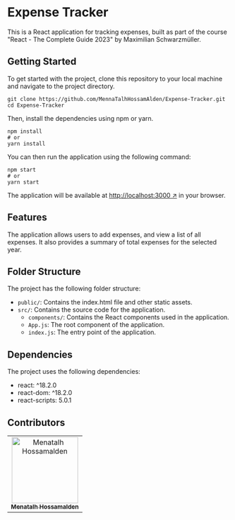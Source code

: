 # Expense Tracker

This is a React application for tracking expenses, built as part of the course "React - The Complete Guide 2023" by Maximilian Schwarzmüller. 

## Getting Started

To get started with the project, clone this repository to your local machine and navigate to the project directory.

```
git clone https://github.com/MennaTalhHossamAlden/Expense-Tracker.git
cd Expense-Tracker
```

Then, install the dependencies using npm or yarn.

```
npm install
# or
yarn install
```

You can then run the application using the following command:

```
npm start
# or
yarn start
```

The application will be available at [http://localhost:3000 ↗](http://localhost:3000) in your browser.

## Features

The application allows users to add expenses, and view a list of all expenses. It also provides a summary of total expenses for the selected year.

## Folder Structure

The project has the following folder structure:

- `public/`: Contains the index.html file and other static assets.
- `src/`: Contains the source code for the application.
  - `components/`: Contains the React components used in the application.
  - `App.js`: The root component of the application.
  - `index.js`: The entry point of the application.

## Dependencies

The project uses the following dependencies:

- react: ^18.2.0
- react-dom: ^18.2.0
- react-scripts: 5.0.1

## Contributors <a name = "Contributors"></a>

<table>
  <tr>
    <td align="center">
    <a href="https://github.com/MennaTalhHossamAlden" target="_black">
    <img src="https://avatars.githubusercontent.com/u/76497207?v=4" width="150px;" alt="Menatalh Hossamalden"/>
    <br />
    <sub><b>Menatalh Hossamalden</b></sub></a>
    
  </tr>
 </table>
